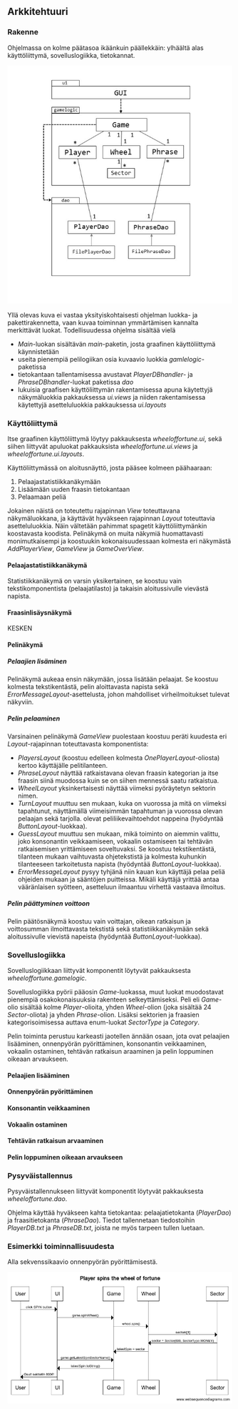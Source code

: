## Arkkitehtuuri

### Rakenne

Ohjelmassa on kolme päätasoa ikäänkuin päällekkäin: ylhäältä alas käyttöliittymä, sovelluslogiikka, tietokannat.

![luokkakaavio](https://github.com/ellikiiski/Ohjelmistotekniikka-2020/blob/main/kuvat/luokkakaavio.jpg)

Yllä olevas kuva ei vastaa yksityiskohtaisesti ohjelman luokka- ja pakettirakennetta, vaan kuvaa toiminnan ymmärtämisen kannalta merkittävät luokat. Todellisuudessa ohjelma sisältää vielä
- <em>Main</em>-luokan sisältävän <em>main</em>-paketin, josta graafinen käyttöliittymä käynnistetään
- useita pienempiä pelilogiikan osia kuvaavio luokkia <em>gamlelogic</em>-paketissa
- tietokantaan tallentamisessa avustavat <em>PlayerDBhandler</em>- ja <em>PhraseDBhandler</em>-luokat paketissa <em>dao</em>
- lukuisia graafisen käyttöliittymän rakentamisessa apuna käytettyjä näkymäluokkia pakkauksessa <em>ui.views</em> ja niiden rakentamisessa käytettyjä asetteluluokkia pakkauksessa <em>ui.layouts</em>

### Käyttöliittymä

Itse graafinen käyttöliittymä löytyy pakkauksesta <em>wheeloffortune.ui</em>, sekä siihen liittyvät apuluokat pakkauksista <em>wheeloffortune.ui.views</em> ja <em>wheeloffortune.ui.layouts</em>.

Käyttöliittymässä on aloitusnäyttö, josta pääsee kolmeen päähaaraan:
1. Pelaajastatistiikkanäkymään
2. Lisäämään uuden fraasin tietokantaan
3. Pelaamaan peliä

Jokainen näistä on toteutettu rajapinnan <em>View</em> toteuttavana näkymäluokkana, ja käyttävät hyväkseen rajapinnan <em>Layout</em> toteuttavia asetteluluokkia. Näin vältetään pahimmat spagetit käyttöliittymänkin koostavasta koodista.
Pelinäkymä on muita näkymiä huomattavasti monimutkaisempi ja koostuukin kokonaisuudessaan kolmesta eri näkymästä <em>AddPlayerView</em>, <em>GameView</em> ja <em>GameOverView</em>.

#### Pelaajastatistiikkanäkymä

Statistiikkanäkymä on varsin yksikertainen, se koostuu vain tekstikomponentista (pelaajatilasto) ja takaisin aloitussivulle vievästä napista.

#### Fraasinlisäysnäkymä

KESKEN

#### Pelinäkymä

##### Pelaajien lisäminen

Pelinäkymä aukeaa ensin näkymään, jossa lisätään pelaajat. Se koostuu kolmesta tekstikentästä, pelin aloittavasta napista sekä <em>ErrorMessageLayout</em>-asettelusta, johon mahdolliset virheilmoitukset tulevat näkyviin.

##### Pelin pelaaminen

Varsinainen pelinäkymä <em>GameView</em> puolestaan koostuu peräti kuudesta eri <em>Layout</em>-rajapinnan toteuttavasta komponentista:
- <em>PlayersLayout</em> (koostuu edelleen kolmesta <em>OnePlayerLayout</em>-oliosta) kertoo käyttäjälle pelitilanteen.
- <em>PhraseLayout</em> näyttää ratkaistavana olevan fraasin kategorian ja itse fraasin siinä muodossa kuin se on siihen mennessä saatu ratkaistua.
- <em>WheelLayout</em> yksinkertaisesti näyttää viimeksi pyöräytetyn sektorin nimen.
- <em>TurnLayout</em> muuttuu sen mukaan, kuka on vuorossa ja mitä on viimeksi tapahtunut, näyttämällä viimeisimmän tapahtuman ja vuorossa olevan pelaajan sekä tarjolla. olevat peliliikevaihtoehdot nappeina (hyödyntää <em>ButtonLayout</em>-luokkaa).
- <em>GuessLayout</em> muuttuu sen mukaan, mikä toiminto on aiemmin valittu, joko konsonantin veikkaamiseen, vokaalin ostamiseen tai tehtävän ratkaisemisen yrittämiseen soveltuvaksi. Se koostuu tekstikentästä, tilanteen mukaan vaihtuvasta ohjetekstistä ja kolmesta kuhunkin tilanteeseen tarkoitetusta napista (hyödyntää <em>ButtonLayout</em>-luokkaa).
- <em>ErrorMessageLayout</em> pysyy tyhjänä niin kauan kun käyttäjä pelaa peliä ohjeiden mukaan ja sääntöjen puitteissa. Mikäli käyttäjä yrittää antaa vääränlaisen syötteen, asetteluun ilmaantuu virhettä vastaava ilmoitus.

##### Pelin päättyminen voittoon

Pelin päätösnäkymä koostuu vain voittajan, oikean ratkaisun ja voittosumman ilmoittavasta tekstistä sekä statistiikkanäkymään sekä aloitussivulle vievistä napeista (hyödyntää <em>ButtonLayout</em>-luokkaa).

### Sovelluslogiikka

Sovelluslogiikkaan liittyvät komponentit löytyvät pakkauksesta <em>wheeloffortune.gamelogic</em>.

Sovelluslogiikka pyörii pääosin <em>Game</em>-luokassa, muut luokat muodostavat pienempiä osakokonaisuuksia rakenteen selkeyttämiseksi. Peli eli <em>Game</em>-olio sisältää kolme <em>Player</em>-olioita, yhden <em>Wheel</em>-olion (joka sisältää 24 <em>Sector</em>-oliota) ja yhden <em>Phrase</em>-olion. Lisäksi sektorien ja fraasien kategorisoimisessa auttava enum-luokat <em>SectorType</em> ja <em>Category</em>.

Pelin toiminta perustuu karkeasti jaotellen ännään osaan, jota ovat pelaajien lisääminen, onnenpyörän pyörittäminen, konsonantin veikkaaminen, vokaalin ostaminen, tehtävän ratkaisun araaminen ja pelin loppuminen oikeaan arvaukseen.

#### Pelaajien lisääminen

#### Onnenpyörän pyörittäminen

#### Konsonantin veikkaaminen

#### Vokaalin ostaminen

#### Tehtävän ratkaisun arvaaminen

#### Pelin loppuminen oikeaan arvaukseen

### Pysyväistallennus

Pysyväistallennukseen liittyvät komponentit löytyvät pakkauksesta <em>wheeloffortune.dao</em>.

Ohjelma käyttää hyväkseen kahta tietokantaa: pelaajatietokanta (<em>PlayerDao</em>) ja fraasitietokanta (<em>PhraseDao</em>). Tiedot tallennetaan tiedostoihin <em>PlayerDB.txt</em> ja <em>PhraseDB.txt</em>, joista ne myös tarpeen tullen luetaan.

### Esimerkki toiminnallisuudesta

Alla sekvenssikaavio onnenpyörän pyörittämisestä.

![sekvenssikaavio spin](https://github.com/ellikiiski/Ohjelmistotekniikka-2020/blob/main/kuvat/sekvenssikaavio.png)
